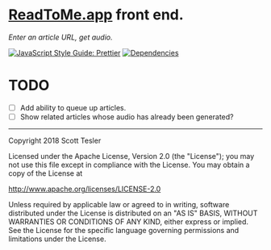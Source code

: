 # [ReadToMe.app](https://readtome.app/) front end.

_Enter an article URL, get audio._

[![JavaScript Style Guide: Prettier](https://img.shields.io/badge/code%20style-prettier-ff69b4.svg?style=flat)](https://github.com/prettier/prettier "Prettier")
[![Dependencies](https://david-dm.org/scotttesler/read-to-me-front-end.svg)](https://david-dm.org/scotttesler/read-to-me-front-end "Dependencies")

# TODO

- [ ] Add ability to queue up articles.
- [ ] Show related articles whose audio has already been generated?

---

Copyright 2018 Scott Tesler

Licensed under the Apache License, Version 2.0 (the "License");
you may not use this file except in compliance with the License.
You may obtain a copy of the License at

http://www.apache.org/licenses/LICENSE-2.0

Unless required by applicable law or agreed to in writing, software
distributed under the License is distributed on an "AS IS" BASIS,
WITHOUT WARRANTIES OR CONDITIONS OF ANY KIND, either express or implied.
See the License for the specific language governing permissions and
limitations under the License.
